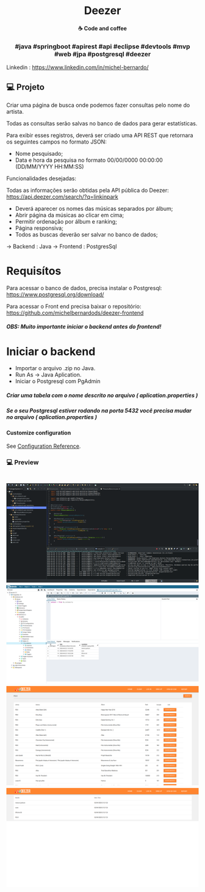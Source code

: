 
<h1 align="center">
   Deezer
</h1>


<h4 align="center">
  ☕ Code and coffee
</h4>

<h3 align="center">
  #java #springboot #apirest #api #eclipse #devtools #mvp #web #jpa #postgresql #deezer
</h3>

Linkedin : https://www.linkedin.com/in/michel-bernardo/

## 💻 Projeto

Criar uma página de busca onde podemos fazer consultas pelo nome do artista. 

Todas as consultas serão salvas no banco de dados para gerar estatísticas.

Para exibir esses registros, deverá ser criado uma API REST que retornara os seguintes campos no formato JSON:
  - Nome pesquisado;
  - Data e hora da pesquisa no formato 00/00/0000 00:00:00 (DD/MM/YYYY HH:MM:SS)

Funcionalidades desejadas:

Todas as informações serão obtidas pela API pública do Deezer: https://api.deezer.com/search/?q=linkinpark
- Deverá aparecer os nomes das músicas separados por álbum;
- Abrir página da músicas ao clicar em cima;
- Permitir ordenação por álbum e ranking;
- Página responsiva;
- Todos as buscas deverão ser salvar no banco de dados;

-> Backend : Java 
-> Frontend : PostgresSql


# Requisítos 

Para acessar o banco de dados, precisa instalar o Postgresql:
https://www.postgresql.org/download/

Para acessar o Front end precisa baixar o repositório: 
https://github.com/michelbernardods/deezer-frontend

##### OBS: Muito importante iniciar o backend antes do frontend!


# Iniciar o backend 

- Importar o arquivo .zip no Java.
- Run As -> Java Aplication.
- Iniciar o Postgresql com PgAdmin 

##### Criar uma tabela com o nome descrito no arquivo ( aplication.properties )
##### Se o seu Postgresql estiver rodando na porta 5432 você precisa mudar no arquivo ( aplication.properties )



#### Customize configuration
See [Configuration Reference](https://cli.vuejs.org/config/).

### 💻 Preview

<h1 align="center">
    <img alt="Be The Hero" src="https://github.com/michelbernardods/deezer-frontend/blob/master/1.png"  />
    <img alt="Be The Hero" src="https://github.com/michelbernardods/deezer-frontend/blob/master/2.png"  />
    <img alt="Be The Hero" src="https://github.com/michelbernardods/deezer-frontend/blob/master/4.png"  />
    <img alt="Be The Hero" src="https://github.com/michelbernardods/deezer-frontend/blob/master/3.png"  />
</h1>



